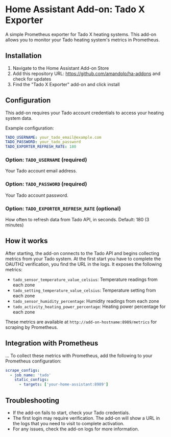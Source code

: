 # Home Assistant Add-on: Tado X Exporter

A simple Prometheus exporter for Tado X heating systems. This add-on allows you to monitor your Tado heating system's metrics in Prometheus.

## Installation

1. Navigate to the Home Assistant Add-on Store
2. Add this repository URL: https://github.com/amandolo/ha-addons and check for updates
3. Find the "Tado X Exporter" add-on and click install

## Configuration

This add-on requires your Tado account credentials to access your heating system data.

Example configuration:

```yaml
TADO_USERNAME: your_tado_email@example.com
TADO_PASSWORD: your_tado_password
TADO_EXPORTER_REFRESH_RATE: 180
```

### Option: `TADO_USERNAME` (required)
Your Tado account email address.

### Option: `TADO_PASSWORD` (required)
Your Tado account password.

### Option: `TADO_EXPORTER_REFRESH_RATE` (optional)
How often to refresh data from Tado API, in seconds. Default: 180 (3 minutes)

## How it works

After starting, the add-on connects to the Tado API and begins collecting metrics from your Tado system.
At the first start you have to complete the OAUTH2 verification, you find the URL in the logs.
It exposes the following metrics:

- `tado_sensor_temperature_value_celsius`: Temperature readings from each zone
- `tado_setting_temperature_value_celsius`: Temperature setting from each zone
- `tado_sensor_humidity_percentage`: Humidity readings from each zone
- `tado_activity_heating_power_percentage`: Heating power percentage for each zone

These metrics are available at `http://add-on-hostname:8989/metrics` for scraping by Prometheus.

## Integration with Prometheus

...
To collect these metrics with Prometheus, add the following to your Prometheus configuration:

```yaml
scrape_configs:
  - job_name: 'tado'
    static_configs:
      - targets: ['your-home-assistant:8989']
```

## Troubleshooting

- If the add-on fails to start, check your Tado credentials.
- The first login may require verification. The add-on will show a URL in the logs that you need to visit to complete activation.
- For any issues, check the add-on logs for more information.
```